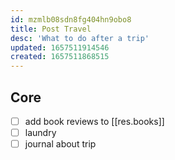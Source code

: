 ```yaml
---
id: mzmlb08sdn8fg404hn9obo8
title: Post Travel
desc: 'What to do after a trip'
updated: 1657511914546
created: 1657511868515
---
```


## Core
- [ ] add book reviews to [[res.books]]
- [ ] laundry
- [ ] journal about trip